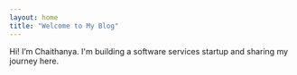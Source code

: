 ```yaml
---
layout: home
title: "Welcome to My Blog"
---
```


Hi! I’m Chaithanya. I'm building a software services startup and sharing my journey here.

